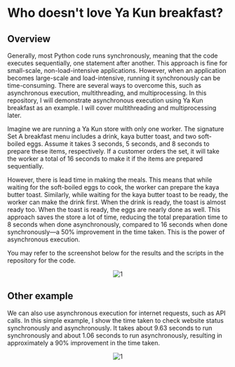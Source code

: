 # Who doesn't love Ya Kun breakfast?
## Overview
Generally, most Python code runs synchronously, meaning that the code executes sequentially, one statement after another. This approach is fine for small-scale, non-load-intensive applications. However, when an application becomes large-scale and load-intensive, running it synchronously can be time-consuming. There are several ways to overcome this, such as asynchronous execution, multithreading, and multiprocessing. In this repository, I will demonstrate asynchronous execution using Ya Kun breakfast as an example. I will cover multithreading and multiprocessing later.

Imagine we are running a Ya Kun store with only one worker. The signature Set A breakfast menu includes a drink, kaya butter toast, and two soft-boiled eggs. Assume it takes 3 seconds, 5 seconds, and 8 seconds to prepare these items, respectively. If a customer orders the set, it will take the worker a total of 16 seconds to make it if the items are prepared sequentially.

However, there is lead time in making the meals. This means that while waiting for the soft-boiled eggs to cook, the worker can prepare the kaya butter toast. Similarly, while waiting for the kaya butter toast to be ready, the worker can make the drink first. When the drink is ready, the toast is almost ready too. When the toast is ready, the eggs are nearly done as well. This approach saves the store a lot of time, reducing the total preparation time to 8 seconds when done asynchronously, compared to 16 seconds when done synchronously—a 50% improvement in the time taken. This is the power of asynchronous execution.

You may refer to the screenshot below for the results and the scripts in the repository for the code.

<p align="center">
  <img src="https://github.com/user-attachments/assets/21bbb073-3194-4cea-8191-c019708e1f37" alt="1">
</p>

## Other example
We can also use asynchronous execution for internet requests, such as API calls. In this simple example, I show the time taken to check website status synchronously and asynchronously. It takes about 9.63 seconds to run synchronously and about 1.06 seconds to run asynchronously, resulting in approximately a 90% improvement in the time taken.

<p align="center">
  <img src="https://github.com/user-attachments/assets/4ba4f6e7-f600-4a36-9da5-586fd055e81c" alt="1">
</p>
